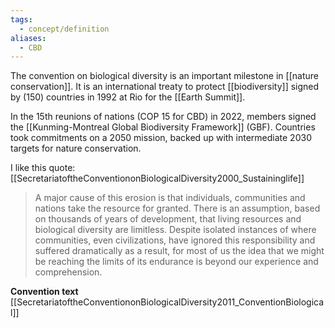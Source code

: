 ```yaml
---
tags:
  - concept/definition
aliases:
  - CBD
---
```

The convention on biological diversity is an important milestone in [[nature conservation]].
It is an international treaty to protect [[biodiversity]] signed by (150) countries in 1992 at Rio for the [[Earth Summit]].

In the 15th reunions of nations (COP 15 for CBD) in 2022, members signed the [[Kunming-Montreal Global Biodiversity Framework]] (GBF). Countries took commitments on a 2050 mission, backed up with intermediate 2030 targets for nature conservation.

I like this quote:
[[SecretariatoftheConventiononBiologicalDiversity2000_Sustaininglife]]
> A major cause of this erosion is that individuals, communities and nations take the resource for granted. There is an assumption, based on thousands of years of development, that living resources and biological diversity are limitless. Despite isolated instances of where communities, even civilizations, have ignored this responsibility and suffered dramatically as a result, for most of us the idea that we might be reaching the limits of its endurance is beyond our experience and comprehension.

**Convention text**
[[SecretariatoftheConventiononBiologicalDiversity2011_ConventionBiological]]